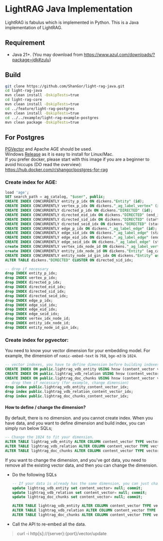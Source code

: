 # LightRAG Java Implementation

LightRAG is fabulus which is implemented in Python. This is a Java implementation of LightRAG.

## Requirement
- Java 21+. (You may download from https://www.azul.com/downloads/?package=jdk#zulu) 

## Build
```bash
git clone https://github.com/ShanGor/light-rag-java.git
cd light-rag-java
mvn clean install -DskipTests=true
cd light-rag-core
mvn clean install -DskipTests=true
cd ../feature/light-rag-postgres
mvn clean install -DskipTests=true
cd ../../example/light-rag-example-postgres
mvn clean package -DskipTests=true
```

## For Postgres
[PGVector](https://github.com/pgvector/pgvector) and Apache AGE should be used.  
Windows [Release](https://github.com/ShanGor/apache-age-windows/releases/tag/PG17%2Fv1.5.0-rc0) as it is easy to install for Linux/Mac.  
If you prefer docker, please start with this image if you are a beginner to avoid hiccups (DO read the overview): https://hub.docker.com/r/shangor/postgres-for-rag
### Create index for AGE:
```sql
load 'age';
SET search_path = ag_catalog, "$user", public;
CREATE INDEX CONCURRENTLY entity_p_idx ON dickens."Entity" (id);
CREATE INDEX CONCURRENTLY vertex_p_idx ON dickens."_ag_label_vertex" (id);
CREATE INDEX CONCURRENTLY directed_p_idx ON dickens."DIRECTED" (id);
CREATE INDEX CONCURRENTLY directed_eid_idx ON dickens."DIRECTED" (end_id);
CREATE INDEX CONCURRENTLY directed_sid_idx ON dickens."DIRECTED" (start_id);
CREATE INDEX CONCURRENTLY directed_seid_idx ON dickens."DIRECTED" (start_id,end_id);
CREATE INDEX CONCURRENTLY edge_p_idx ON dickens."_ag_label_edge" (id);
CREATE INDEX CONCURRENTLY edge_sid_idx ON dickens."_ag_label_edge" (start_id);
CREATE INDEX CONCURRENTLY edge_eid_idx ON dickens."_ag_label_edge" (end_id);
CREATE INDEX CONCURRENTLY edge_seid_idx ON dickens."_ag_label_edge" (start_id,end_id);
create INDEX CONCURRENTLY vertex_idx_node_id ON dickens."_ag_label_vertex" (ag_catalog.agtype_access_operator(properties, '"node_id"'::agtype));
create INDEX CONCURRENTLY entity_idx_node_id ON dickens."Entity" (ag_catalog.agtype_access_operator(properties, '"node_id"'::agtype));
CREATE INDEX CONCURRENTLY entity_node_id_gin_idx ON dickens."Entity" using gin(properties);
ALTER TABLE dickens."DIRECTED" CLUSTER ON directed_sid_idx;

-- drop if necessary
drop INDEX entity_p_idx;
drop INDEX vertex_p_idx;
drop INDEX directed_p_idx;
drop INDEX directed_eid_idx;
drop INDEX directed_sid_idx;
drop INDEX directed_seid_idx;
drop INDEX edge_p_idx;
drop INDEX edge_sid_idx;
drop INDEX edge_eid_idx;
drop INDEX edge_seid_idx;
drop INDEX vertex_idx_node_id;
drop INDEX entity_idx_node_id;
drop INDEX entity_node_id_gin_idx;
```
### Create index for pgvector:
You need to know your vector dimension for your embedding model. 
For example, the dimension of `nomic-embed-text` is `768`, `bge-m3` is `1024`.
```sql
-- vector indexes, you have to define dimension before building indexes
CREATE INDEX ON public.lightrag_vdb_entity USING hnsw (content_vector vector_cosine_ops);
CREATE INDEX ON public.lightrag_vdb_relation USING hnsw (content_vector vector_cosine_ops);
CREATE INDEX ON public.lightrag_doc_chunks USING hnsw (content_vector vector_cosine_ops);
-- drop them if necessary (for example, change dimension)
drop index public.lightrag_vdb_entity_content_vector_idx;
drop index public.lightrag_vdb_relation_content_vector_idx;
drop index public.lightrag_doc_chunks_content_vector_idx;
```
#### How to define / change the dimension?
By default, there is no dimension. and you cannot create index. When you have data, and you want to define dimension and build index, you can simply run below SQLs;
```sql
-- Change the 1024 to fit your dimension.
ALTER TABLE lightrag_vdb_entity ALTER COLUMN content_vector TYPE vector(1024);
ALTER TABLE lightrag_vdb_relation ALTER COLUMN content_vector TYPE vector(1024);
ALTER TABLE lightrag_doc_chunks ALTER COLUMN content_vector TYPE vector(1024);
```
If you want to change the dimension, and you've got data, you need to remove all the existing vector data, and then you can change the dimension.
- Do the following SQLs
  ```sql
  -- If your data is already has the same dimension, you can just change the dimension without data cleanup.
  update lightrag_vdb_entity set content_vector= null; commit;
  update lightrag_vdb_relation set content_vector= null; commit;
  update lightrag_doc_chunks set content_vector= null; commit;

  ALTER TABLE lightrag_vdb_entity ALTER COLUMN content_vector TYPE vector(1024);
  ALTER TABLE lightrag_vdb_relation ALTER COLUMN content_vector TYPE vector(1024);
  ALTER TABLE lightrag_doc_chunks ALTER COLUMN content_vector TYPE vector(1024);
  ```
-  Call the API to re-embed all the data.
  > curl -i http[s]://{server}:{port}/vector/update